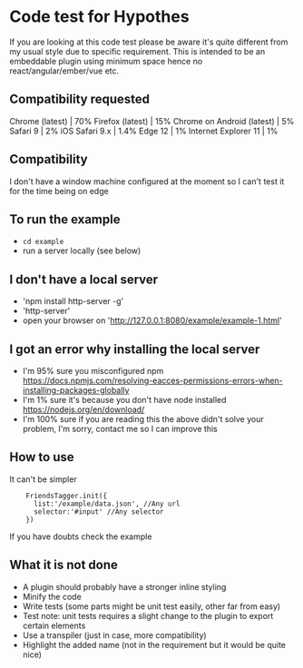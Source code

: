 # Code test for Hypothes
If you are looking at this code test please be aware it's quite different from my usual style due to specific requirement.
This is intended to be an embeddable plugin using minimum space hence no react/angular/ember/vue etc. 

## Compatibility requested
Chrome (latest)            | 70%
Firefox (latest)           | 15%
Chrome on Android (latest) |  5%
Safari 9                   |  2%
iOS Safari 9.x             |  1.4%
Edge 12                    |  1%
Internet Explorer 11       |  1%

## Compatibility
I don't have a window machine configured at the moment so I can't test it for the time being on edge

## To run the example
- `cd example`
- run a server locally (see below)

## I don't have a local server
- 'npm install http-server -g'
- 'http-server'
- open your browser on 'http://127.0.0.1:8080/example/example-1.html'

## I got an error why installing the local server
- I'm 95% sure you misconfigured npm https://docs.npmjs.com/resolving-eacces-permissions-errors-when-installing-packages-globally
- I'm 1% sure it's because you don't have node installed https://nodejs.org/en/download/
- I'm 100% sure if you are reading this the above didn't solve your problem, I'm sorry, contact me so I can improve this

## How to use
It can't be simpler
```
    FriendsTagger.init({
      list:'/example/data.json', //Any url
      selector:'#input' //Any selector
    })
```
If you have doubts check the example

## What it is not done
- A plugin should probably have a stronger inline styling
- Minify the code
- Write tests (some parts might be unit test easily, other far from easy)
- Test note: unit tests requires a slight change to the plugin to export certain elements
- Use a transpiler (just in case, more compatibility)
- Highlight the added name (not in the requirement but it would be quite nice)